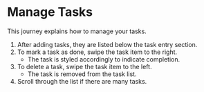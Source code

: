 # Manage Tasks

This journey explains how to manage your tasks.

1. After adding tasks, they are listed below the task entry section.
2. To mark a task as done, swipe the task item to the right.
   - The task is styled accordingly to indicate completion.
3. To delete a task, swipe the task item to the left.
   - The task is removed from the task list.
4. Scroll through the list if there are many tasks.